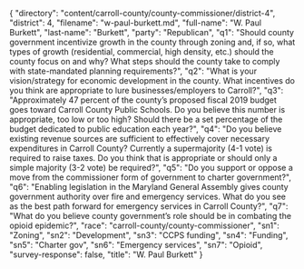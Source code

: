 {
  "directory": "content/carroll-county/county-commissioner/district-4",
  "district": 4,
  "filename": "w-paul-burkett.md",
  "full-name": "W. Paul Burkett",
  "last-name": "Burkett",
  "party": "Republican",
  "q1": "Should county government incentivize growth in the county through zoning and, if so, what types of growth (residential, commercial, high density, etc.) should the county focus on and why? What steps should the county take to comply with state-mandated planning requirements?",
  "q2": "What is your vision/strategy for economic development in the county. What incentives do you think are appropriate to lure businesses/employers to Carroll?",
  "q3": "Approximately 47 percent of the county’s proposed fiscal 2019 budget goes toward Carroll County Public Schools. Do you believe this number is appropriate, too low or too high? Should there be a set percentage of the budget dedicated to public education each year?",
  "q4": "Do you believe existing revenue sources are sufficient to effectively cover necessary expenditures in Carroll County? Currently a supermajority (4-1 vote) is required to raise taxes. Do you think that is appropriate or should only a simple majority (3-2 vote) be required?",
  "q5": "Do you support or oppose a move from the commissioner form of government to charter government?",
  "q6": "Enabling legislation in the Maryland General Assembly gives county government authority over fire and emergency services. What do you see as the best path forward for emergency services in Carroll County?",
  "q7": "What do you believe county government’s role should be in combating the opioid epidemic?",
  "race": "carroll-county/county-commissioner",
  "sn1": "Zoning",
  "sn2": "Development",
  "sn3": "CCPS funding",
  "sn4": "Funding",
  "sn5": "Charter gov",
  "sn6": "Emergency services",
  "sn7": "Opioid",
  "survey-response": false,
  "title": "W. Paul Burkett"
}
